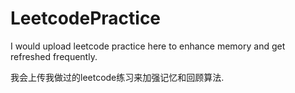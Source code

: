 # LeetcodePractice

I would upload leetcode practice here to enhance memory and get refreshed frequently.


我会上传我做过的leetcode练习来加强记忆和回顾算法.
